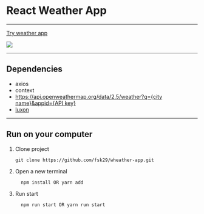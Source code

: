 # **React Weather App**

---

[Try weather app](https://weather-app-515.pages.dev/)

![](src/assets/weatherapp.png)

---

## Dependencies

* axios
* context
* [https://api.openweathermap.org/data/2.5/weather?q={city name}&appid={API key}](https://openweathermap.org/current#name)
* [luxon](https://moment.github.io/luxon/#/?id=luxon)

---

## Run on your computer

 1. Clone project

        git clone https://github.com/fsk29/wheather-app.git


 2. Open a new terminal

          npm install OR yarn add

 3. Run start
   
          npm run start OR yarn run start 

